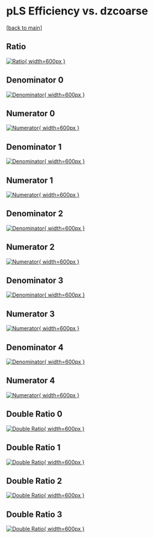 # pLS Efficiency vs. dzcoarse

[[back to main](./)]



## Ratio

[![Ratio](../mtv/var/pLS_loweta_0_1_eff_dzcoarse.png){ width=600px }](../mtv/var/pLS_loweta_0_1_eff_dzcoarse.pdf)

## Denominator 0

[![Denominator](../mtv/den/pLS_loweta_0_1_eff_dzcoarse_den0.png){ width=600px }](../mtv/den/pLS_loweta_0_1_eff_dzcoarse_den0.pdf)

## Numerator 0

[![Numerator](../mtv/num/pLS_loweta_0_1_eff_dzcoarse_num0.png){ width=600px }](../mtv/num/pLS_loweta_0_1_eff_dzcoarse_num0.pdf)

## Denominator 1

[![Denominator](../mtv/den/pLS_loweta_0_1_eff_dzcoarse_den1.png){ width=600px }](../mtv/den/pLS_loweta_0_1_eff_dzcoarse_den1.pdf)

## Numerator 1

[![Numerator](../mtv/num/pLS_loweta_0_1_eff_dzcoarse_num1.png){ width=600px }](../mtv/num/pLS_loweta_0_1_eff_dzcoarse_num1.pdf)

## Denominator 2

[![Denominator](../mtv/den/pLS_loweta_0_1_eff_dzcoarse_den2.png){ width=600px }](../mtv/den/pLS_loweta_0_1_eff_dzcoarse_den2.pdf)

## Numerator 2

[![Numerator](../mtv/num/pLS_loweta_0_1_eff_dzcoarse_num2.png){ width=600px }](../mtv/num/pLS_loweta_0_1_eff_dzcoarse_num2.pdf)

## Denominator 3

[![Denominator](../mtv/den/pLS_loweta_0_1_eff_dzcoarse_den3.png){ width=600px }](../mtv/den/pLS_loweta_0_1_eff_dzcoarse_den3.pdf)

## Numerator 3

[![Numerator](../mtv/num/pLS_loweta_0_1_eff_dzcoarse_num3.png){ width=600px }](../mtv/num/pLS_loweta_0_1_eff_dzcoarse_num3.pdf)

## Denominator 4

[![Denominator](../mtv/den/pLS_loweta_0_1_eff_dzcoarse_den4.png){ width=600px }](../mtv/den/pLS_loweta_0_1_eff_dzcoarse_den4.pdf)

## Numerator 4

[![Numerator](../mtv/num/pLS_loweta_0_1_eff_dzcoarse_num4.png){ width=600px }](../mtv/num/pLS_loweta_0_1_eff_dzcoarse_num4.pdf)

## Double Ratio 0

[![Double Ratio](../mtv/ratio/pLS_loweta_0_1_eff_dzcoarse_ratio0.png){ width=600px }](../mtv/ratio/pLS_loweta_0_1_eff_dzcoarse_ratio0.pdf)

## Double Ratio 1

[![Double Ratio](../mtv/ratio/pLS_loweta_0_1_eff_dzcoarse_ratio1.png){ width=600px }](../mtv/ratio/pLS_loweta_0_1_eff_dzcoarse_ratio1.pdf)

## Double Ratio 2

[![Double Ratio](../mtv/ratio/pLS_loweta_0_1_eff_dzcoarse_ratio2.png){ width=600px }](../mtv/ratio/pLS_loweta_0_1_eff_dzcoarse_ratio2.pdf)

## Double Ratio 3

[![Double Ratio](../mtv/ratio/pLS_loweta_0_1_eff_dzcoarse_ratio3.png){ width=600px }](../mtv/ratio/pLS_loweta_0_1_eff_dzcoarse_ratio3.pdf)

